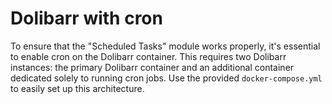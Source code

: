# Dolibarr with cron

To ensure that the "Scheduled Tasks" module works properly, it's essential to enable cron on the Dolibarr container. This requires two Dolibarr instances: the primary Dolibarr container and an additional container dedicated solely to running cron jobs. Use the provided `docker-compose.yml` to easily set up this architecture.